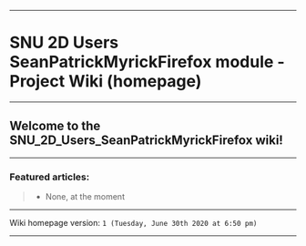 
***

# SNU 2D Users SeanPatrickMyrickFirefox module - Project Wiki (homepage)

***

## Welcome to the SNU_2D_Users_SeanPatrickMyrickFirefox wiki!

***

### Featured articles:

> * None, at the moment

***

Wiki homepage version: `1 (Tuesday, June 30th 2020 at 6:50 pm)`

***

